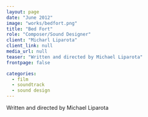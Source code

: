 ```yaml
---
layout: page
date: "June 2012"
image: "works/bedfort.png"
title: "Bed Fort"
role: "Composer/Sound Designer"
client: "Micharl Liparota"
client_link: null
media_url: null
teaser: "Written and directed by Michael Liparota"
frontpage: false

categories: 
  - film
  - soundtrack
  - sound design
---
```

Written and directed by Michael Liparota